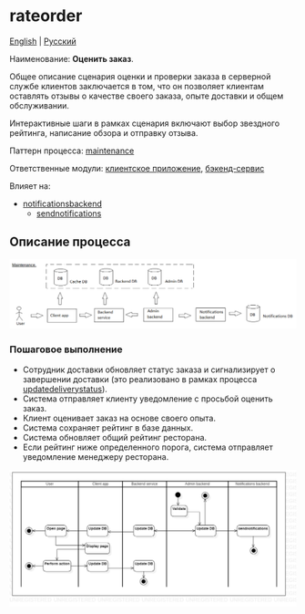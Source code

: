 # rateorder

[English](rateorder.md) | [Русский](rateorder.ru.md)

Наименование: **Оценить заказ**.

Общее описание сценария оценки и проверки заказа в серверной службе клиентов заключается в том, что он позволяет клиентам оставлять отзывы о качестве своего заказа, опыте доставки и общем обслуживании.

Интерактивные шаги в рамках сценария включают выбор звездного рейтинга, написание обзора и отправку отзыва.

Паттерн процесса: [maintenance](../../processpatterns/maintenance.ru.md)

Ответственные модули: [клиентское приложение](../../frontend/customerclient.ru.md), [бэкенд-сервис](../../backend/customerbackend.ru.md)

Влияет на: 
- [notificationsbackend](../../backend/notificationsbackend.ru.md)
    - [sendnotifications](../notificationsbackend/sendnotifications.ru.md)

## Описание процесса

![maintenance_overall](../../img/maintenance_overall.png)

### Пошаговое выполнение

- Сотрудник доставки обновляет статус заказа и сигнализирует о завершении доставки (это реализовано в рамках процесса [updatedeliverystatus](../courier/updatedeliverystatus.ru.md)).
- Система отправляет клиенту уведомление с просьбой оценить заказ.
- Клиент оценивает заказ на основе своего опыта.
- Система сохраняет рейтинг в базе данных.
- Система обновляет общий рейтинг ресторана.
- Если рейтинг ниже определенного порога, система отправляет уведомление менеджеру ресторана.

![customer.rateorder](../../img/activitydiagrams/customer.rateorder.png)

